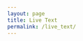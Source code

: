```yaml
---
layout: page
title: Live Text
permalink: /live_text/
---
```


<div id="content-stream"></div>

<script type="text/javascript">
function textAreaLoad() {
var url = window.location.pathname;
var textbox = document.createElement("textarea");
textbox.value = "";
textbox.value += (url ? url.split('?')[1] : window.location.search.slice(1));
document.getElementsById("content-stream").appendChild(textbox);
};
</script>
